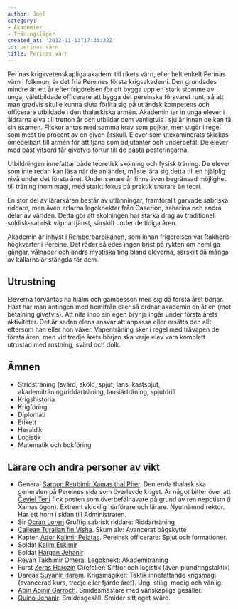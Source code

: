```yaml
---
author: Joel
category:
- Akademier
- Träningsläger
created_at: '2012-11-13T17:35:32Z'
id: perinas värn
title: Perinas värn
---
```

Perinas krigsvetenskapliga akademi till rikets värn, eller helt enkelt Perinas värn i folkmun, är det fria Pereines första krigsakademi. Den grundades mindre än ett år efter frigörelsen för att bygga upp en stark stomme av unga, välutbildade officerare att bygga det pereinska försvaret runt, så att man gradvis skulle kunna sluta förlita sig på utländsk kompetens och officerare utbildade i den thalaskiska armén. Akademin tar in unga elever i åldrarna elva till tretton år och utbildar dem vanligtvis i sju år innan de kan få sin examen. Flickor antas med samma krav som pojkar, men utgör i regel som mest tio procent av en given årskull. Elever som utexaminerats skickas omedelbart till armén för att tjäna som adjutanter och underbefäl. De elever med bäst vitsord får givetvis förtur till de bästa posteringarna.

Utbildningen innefattar både teoretisk skolning och fysisk träning. De elever som inte redan kan läsa när de anländer, måste lära sig detta till en hjälplig nivå under det första året. Under senare år finns även begränsad möjlighet till träning inom magi, med starkt fokus på praktik snarare än teori.

En stor del av lärarkåren består av utlänningar, framförallt garvade sabriska riddare, men även erfarna legoknektar från Caserion, asharina och andra delar av världen. Detta gör att skolningen har starka drag av traditionell soldisk-sabrisk väpnartjänst, särskilt under de tidiga åren.

Akademin är inhyst i [Remberbarbikanen], som innan frigörelsen var Rakhoris högkvarter i Pereine. Det råder således ingen brist på rykten om hemliga gångar, vålnader och andra mystiska ting bland eleverna, särskilt då många av källarna är stängda för dem.

## Utrustning

Eleverna förväntas ha hjälm och gambesson med sig då första året börjar. Häst har man antingen med hemifrån eller så ordnar akademin en åt en (mot betalning givetvis). Att nita ihop sin egen brynja ingår under första årets aktiviteter. Det är sedan elens ansvar att anpassa eller ersätta den allt eftersom han eller hon växer. Vapenträning sker i regel med trävapen de första åren, men vid tredje årets början ska varje elev vara komplett utrustad med rustning, svärd och dolk.

## Ämnen

-   Stridsträning (svärd, sköld, spjut, lans, kastspjut, akademiträning/riddarträning, lansiärträning, spjutdrill
-   Krigshistoria
-   Krigföring
-   Diplomati
-   Etikett
-   Heraldik
-   Logistik
-   Matematik och bokföring

## Lärare och andra personer av vikt

-   General [Sargon Reubimir Xamas thal Pher]. Den enda thalaskiska generalen på Pereines sida som överlevde kriget. Är något bitter över att [Ceviel Teni] fick posten som överbefälhavare på grund av ren nepotism (i Xamas ögon). Extremt skicklig härförare och lärare. Nyutnämnd rektor. Har ett horn i sidan till Administraten.
-   Sir [Ocran Loren] Gruffig sabrisk riddare: Riddarträning
-   [Cailean Turalian fin Visha]. Skum alv: Avancerat bågskytte
-   Kapten [Ador Kalimir Pelatas]. Pereinsk officerare: Spjut och formationer.
-   Soldat [Kalim Eskimir]
-   Soldat [Hargan Jehanir]
-   [Revan Takhimir Omera]. Legoknekt: Akademiträning
-   Furst [Zeras Harozin] Cirefalier: Siffror och logistik (även plundringstaktik)
-   [Dareas Suyanir Haram]. Krigsmagiker: Taktik innefattande krigsmagi (avancerad kurs, tredje eller fjärde året). Ung, stilig, modig och vänlig.
-   [Abin Abinir Garroch]. Smidesmästare med vänskapliga gesäller.
-   [Quino Jehanir]. Smidesgesäll. Smider sitt eget svärd.

  [Remberbarbikanen]: Remberbarbikanen
  [Sargon Reubimir Xamas thal Pher]: Sargon_Reubimir_Xamas_thal_Pher
  [Ceviel Teni]: Ceviel_Teni
  [Ocran Loren]: Ocran_Loren
  [Cailean Turalian fin Visha]: Cailean_Turalian_fin_Visha
  [Ador Kalimir Pelatas]: Ador_Kalimir_Pelatas
  [Kalim Eskimir]: Kalim_Eskimir
  [Hargan Jehanir]: Hargan_Jehanir
  [Revan Takhimir Omera]: Revan_Takhimir_Omera
  [Zeras Harozin]: Zeras_Harozin
  [Dareas Suyanir Haram]: Dareas_Suyanir_Haram
  [Abin Abinir Garroch]: Abin_Abinir_Garroch
  [Quino Jehanir]: Quino_Jehanir